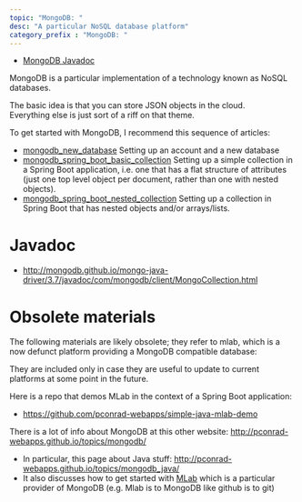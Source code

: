 ```yaml
---
topic: "MongoDB: "
desc: "A particular NoSQL database platform"
category_prefix	: "MongoDB: "
---
```


* [MongoDB Javadoc](http://mongodb.github.io/mongo-java-driver/3.6/javadoc/)

MongoDB is a particular implementation of a technology known as NoSQL databases.

The basic idea is that you can store JSON objects in the cloud.   
Everything else is just sort of a riff on that theme.

To get started with MongoDB, I recommend this sequence of articles:

* [mongodb_new_database](https://ucsb-cs156.github.io/topics/mongodb_new_database) Setting up an account and a new database
* [mongodb_spring_boot_basic_collection](https://ucsb-cs156.github.io/topics/mongodb_spring_boot_basic_collection/) Setting up a simple collection in a Spring Boot application, i.e. one that has a flat structure of attributes (just one top level object per document, rather than one with nested objects).
* [mongodb_spring_boot_nested_collection](https://ucsb-cs156.github.io/topics/mongodb_spring_boot_nested_collection/) Setting up a collection in Spring Boot that has nested objects and/or arrays/lists.


# Javadoc

* <http://mongodb.github.io/mongo-java-driver/3.7/javadoc/com/mongodb/client/MongoCollection.html>


# Obsolete materials

The following materials are likely obsolete; they refer to mlab, which is a now defunct platform providing a MongoDB compatible database:

They are included only in case they are useful to update to current platforms at some point in the future.

Here is a repo that demos MLab in the context of a Spring Boot application:
* <https://github.com/pconrad-webapps/simple-java-mlab-demo>

There is a lot of info about MongoDB at this other website: <http://pconrad-webapps.github.io/topics/mongodb/>
* In particular, this page about Java stuff: <http://pconrad-webapps.github.io/topics/mongodb_java/>
* It also discusses how to get started with [MLab](http://pconrad-webapps.github.io/topics/mongodb_mlab/) which is a particular provider of MongoDB (e.g. Mlab is to MongoDB like github is to git)
